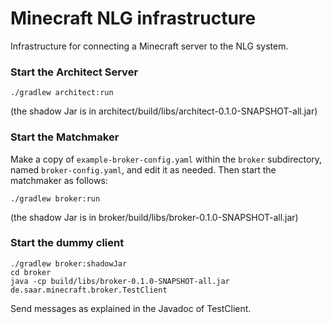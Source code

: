 # Minecraft NLG infrastructure

Infrastructure for connecting a Minecraft server to the NLG system.


### Start the Architect Server

```
./gradlew architect:run
```

(the shadow Jar is in architect/build/libs/architect-0.1.0-SNAPSHOT-all.jar)


### Start the Matchmaker

Make a copy of `example-broker-config.yaml` within the `broker` subdirectory, named `broker-config.yaml`, and edit it as needed. Then start the matchmaker as follows:

```
./gradlew broker:run
```

(the shadow Jar is in broker/build/libs/broker-0.1.0-SNAPSHOT-all.jar)

### Start the dummy client

```
./gradlew broker:shadowJar
cd broker
java -cp build/libs/broker-0.1.0-SNAPSHOT-all.jar de.saar.minecraft.broker.TestClient
```

Send messages as explained in the Javadoc of TestClient.
